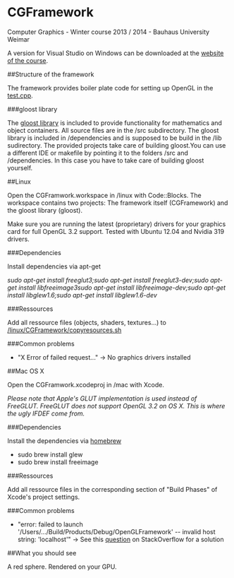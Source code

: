 CGFramework
===========
Computer Graphics - Winter course 2013 / 2014 - Bauhaus University Weimar

A version for Visual Studio on Windows can be downloaded at the [website of the course](http://www.uni-weimar.de/de/medien/professuren/grafische-datenverarbeitung/lehre/computergrafik/). 

##Structure of the framework

The framework provides boiler plate code for setting up OpenGL in the [test.cpp](src/test.cpp).

###gloost library

The [gloost library](http://sourceforge.net/projects/gloost/) is included to provide functionality for mathematics and object containers. All source files are in the /src subdirectory. The gloost library is included in /dependencies and is supposed to be build in the /lib sudirectory. The provided projects take care of building gloost.You can use a different IDE or makefile by pointing it to the folders /src and /dependencies. In this case you have to take care of building gloost yourself.

##Linux

Open the CGFramwork.workspace in /linux with Code::Blocks. The workspace contains two projects: The framework itself (CGFramework) and the gloost library (gloost).

Make sure you are running the latest (proprietary) drivers for your graphics card for full OpenGL 3.2 support. Tested with Ubuntu 12.04 and Nvidia 319 drivers.

###Dependencies

Install dependencies via apt-get

*sudo apt-get install freeglut3;sudo apt-get install freeglut3-dev;sudo apt-get install libfreeimage3sudo apt-get install libfreeimage-dev;sudo apt-get install libglew1.6;sudo apt-get install libglew1.6-dev*

###Ressources

Add all ressource files (objects, shaders, textures...) to [/linux/CGFramework/copyresources.sh]( /linux/CGFramework/copyresources.sh)

###Common problems

* "X Error of failed request..." -> No graphics drivers installed

##Mac OS X

Open the CGFramwork.xcodeproj in /mac with Xcode.

*Please note that Apple's GLUT implementation is used instead of FreeGLUT. FreeGLUT does not support OpenGL 3.2 on OS X. This is where the ugly IFDEF come from.*

###Dependencies

Install the dependencies via [homebrew](http://brew.sh/)

* sudo brew install glew
* sudo brew install freeimage

###Ressources

Add all ressource files in the corresponding section of "Build Phases" of Xcode's project settings.

###Common problems

* "error: failed to launch '/Users/.../Build/Products/Debug/OpenGLFramework' -- invalid host string: 'localhost'" -> See this [question]() on StackOverflow for a solution

##What you should see

A red sphere. Rendered on your GPU. 



